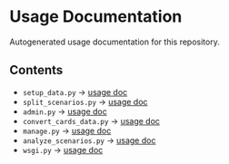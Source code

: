 # Usage Documentation

Autogenerated usage documentation for this repository.

## Contents

- `setup_data.py` → [usage doc](./usageDocumentation/setup_data_py_usage.md)
- `split_scenarios.py` → [usage doc](./usageDocumentation/split_scenarios_py_usage.md)
- `admin.py` → [usage doc](./usageDocumentation/admin_py_usage.md)
- `convert_cards_data.py` → [usage doc](./usageDocumentation/convert_cards_data_py_usage.md)
- `manage.py` → [usage doc](./usageDocumentation/manage_py_usage.md)
- `analyze_scenarios.py` → [usage doc](./usageDocumentation/analyze_scenarios_py_usage.md)
- `wsgi.py` → [usage doc](./usageDocumentation/wsgi_py_usage.md)